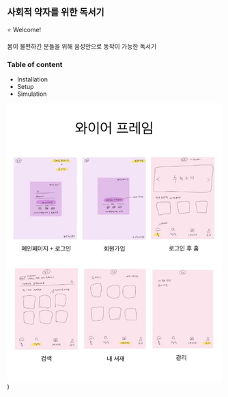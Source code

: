 ## 사회적 약자를 위한 독서기

:star: Welcome!

몸이 불편하긴 분들을 위해 음성만으로 동작이 가능한 독서기



### Table of content

- Installation
- Setup
- Simulation

![wireframe](./image/wireframe.jpg))